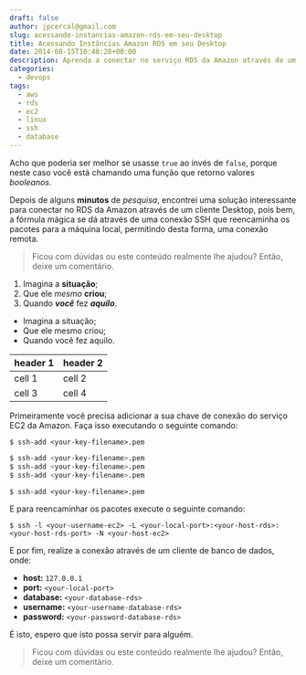```yaml
---
draft: false
author: jpcercal@gmail.com
slug: acessando-instancias-amazon-rds-em-seu-desktop
title: Acessando Instâncias Amazon RDS em seu Desktop
date: 2014-08-15T10:48:28+00:00
description: Aprenda a conectar no serviço RDS da Amazon através de um cliente Desktop utilizando uma conexão SSH que reencaminha os pacotes para a sua máquina local.
categories:
  - devops
tags: 
  - aws
  - rds
  - ec2
  - linux
  - ssh
  - database
---
```


Acho que poderia ser melhor se usasse `true` ao invés de `false`, porque neste caso você está chamando uma função que retorno valores _booleanos_.

Depois de alguns **minutos** de *pesquisa*, encontrei uma solução interessante para conectar no RDS da Amazon através de um cliente Desktop, pois bem, a fórmula mágica se dá através de uma conexão SSH que reencaminha os pacotes para a máquina local, permitindo desta forma, uma conexão remota.

> Ficou com dúvidas ou este conteúdo realmente lhe ajudou? Então, deixe um comentário.

1. Imagina a **situação**;
2. Que ele *mesmo* __criou__;
3. Quando __***você***__ fez ***aquilo***.


* Imagina a situação;
* Que ele mesmo criou;
* Quando você fez aquilo.

| header 1 | header 2 |
| -------- | -------- |
| cell 1   | cell 2   |
| cell 3   | cell 4   |

Primeiramente você precisa adicionar a sua chave de conexão do serviço EC2 da Amazon. Faça isso executando o seguinte comando:


`$ ssh-add <your-key-filename>.pem`

```bash
$ ssh-add <your-key-filename>.pem
$ ssh-add <your-key-filename>.pem
$ ssh-add <your-key-filename>.pem
```

```shell
$ ssh-add <your-key-filename>.pem
```

E para reencaminhar os pacotes execute o seguinte comando:

```shell
$ ssh -l <your-username-ec2> -L <your-local-port>:<your-host-rds>:<your-host-rds-port> -N <your-host-ec2>
```

E por fim, realize a conexão através de um cliente de banco de dados, onde:

* **host:** `127.0.0.1`
* **port:** `<your-local-port>`
* **database:** `<your-database-rds>`
* **username:** `<your-username-database-rds>`
* **password:** `<your-password-database-rds>`

É isto, espero que isto possa servir para alguém.

> Ficou com dúvidas ou este conteúdo realmente lhe ajudou? Então, deixe um comentário.
